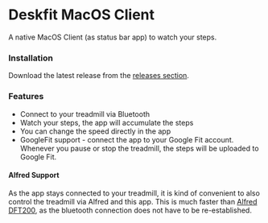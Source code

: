 #  Deskfit MacOS Client

A native MacOS Client (as status bar app) to watch your steps.

### Installation

Download the latest release from the [releases section](https://github.com/klassm/deskfit-macos-client/releases).

### Features

* Connect to your treadmill via Bluetooth
* Watch your steps, the app will accumulate the steps
* You can change the speed directly in the app
* GoogleFit support - connect the app to your Google Fit account. Whenever you pause or stop the treadmill, the steps will be uploaded to Google Fit.

#### Alfred Support

As the app stays connected to your treadmill, it is kind of convenient to also control the treadmill via Alfred and this app. This is much faster than [Alfred DFT200](https://github.com/klassm/alfred-dft200), as the bluetooth connection does not have to be re-established.


